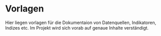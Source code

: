 # Vorlagen

Hier liegen vorlagen für die Dokumentaion von Datenquellen, Indikatoren, Indizes etc. Im Projekt wird sich vorab auf genaue Inhalte verständigt.
